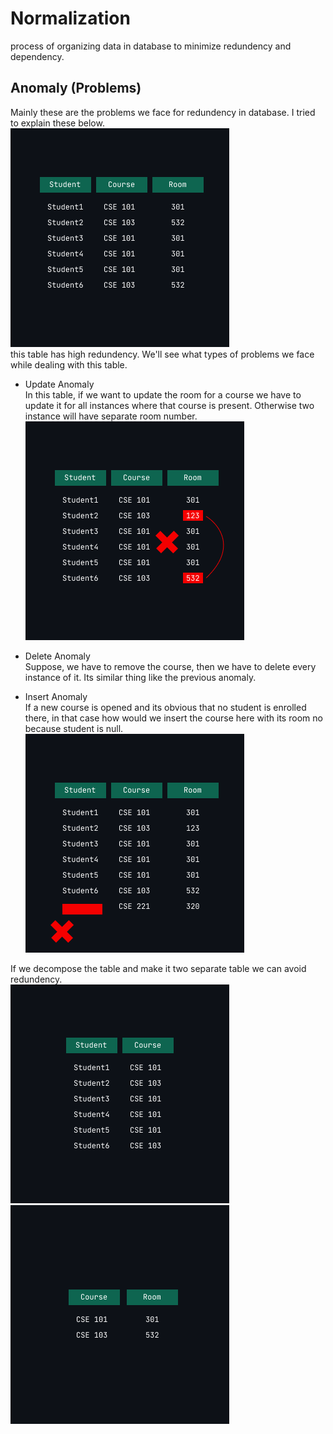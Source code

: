 # Normalization

process of organizing data in database to minimize redundency and dependency.

## Anomaly (Problems)
Mainly these are the problems we face for redundency in database. I tried to explain these below. <br>
![](frame2.png)<br>
this table has high redundency. We'll see what types of problems we face while dealing with this table.<br>

- Update Anomaly <br>
In this table, if we want to update the room for a course we have to update it for all instances where that course is present. Otherwise two instance will have separate room number.<br>
![](frame3.png) <br>

- Delete Anomaly<br>
Suppose, we have to remove the course, then we have to delete every instance of it. Its similar thing like the previous anomaly.<br>

- Insert Anomaly<br>
If a new course is opened and its obvious that no student is enrolled there, in that case how would we insert the course here with its room no because student is null.<br>
![](insertanomaly.png)<br>

If we decompose the table and make it two separate table we can avoid redundency.<br>
![](abc1.png)
![](abc2.png)<br>
